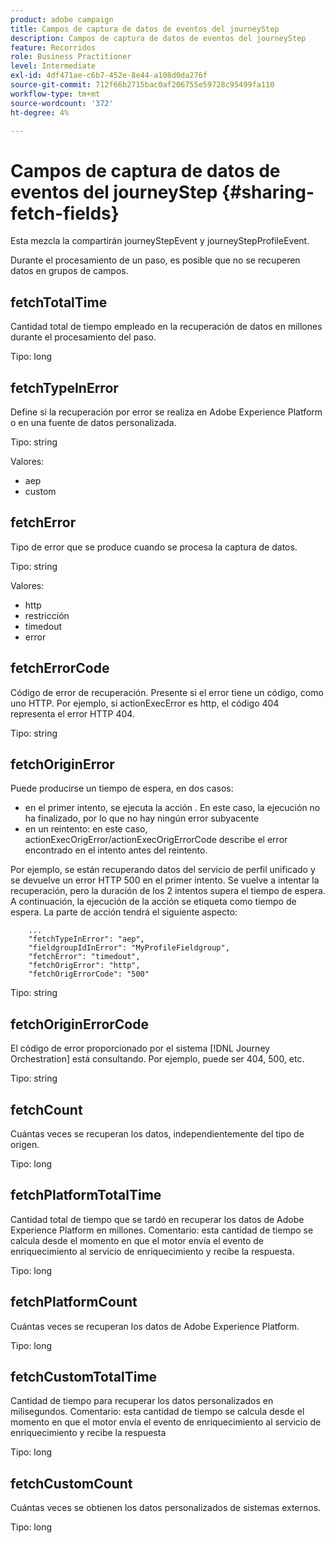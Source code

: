 ```yaml
---
product: adobe campaign
title: Campos de captura de datos de eventos del journeyStep
description: Campos de captura de datos de eventos del journeyStep
feature: Recorridos
role: Business Practitioner
level: Intermediate
exl-id: 4df471ae-c6b7-452e-8e44-a108d0da276f
source-git-commit: 712f66b2715bac0af206755e59728c95499fa110
workflow-type: tm+mt
source-wordcount: '372'
ht-degree: 4%

---
```


# Campos de captura de datos de eventos del journeyStep {#sharing-fetch-fields}

Esta mezcla la compartirán journeyStepEvent y journeyStepProfileEvent.

Durante el procesamiento de un paso, es posible que no se recuperen datos en grupos de campos.

## fetchTotalTime

Cantidad total de tiempo empleado en la recuperación de datos en millones durante el procesamiento del paso.

Tipo: long

## fetchTypeInError

Define si la recuperación por error se realiza en Adobe Experience Platform o en una fuente de datos personalizada.

Tipo: string

Valores:
* aep
* custom

## fetchError

Tipo de error que se produce cuando se procesa la captura de datos.

Tipo: string

Valores:
* http
* restricción
* timedout
* error

## fetchErrorCode

Código de error de recuperación. Presente si el error tiene un código, como uno HTTP. Por ejemplo, si actionExecError es http, el código 404 representa el error HTTP 404.

Tipo: string

## fetchOriginError

Puede producirse un tiempo de espera, en dos casos:

* en el primer intento, se ejecuta la acción . En este caso, la ejecución no ha finalizado, por lo que no hay ningún error subyacente
* en un reintento: en este caso, actionExecOrigError/actionExecOrigErrorCode describe el error encontrado en el intento antes del reintento.

Por ejemplo, se están recuperando datos del servicio de perfil unificado y se devuelve un error HTTP 500 en el primer intento. Se vuelve a intentar la recuperación, pero la duración de los 2 intentos supera el tiempo de espera. A continuación, la ejecución de la acción se etiqueta como tiempo de espera. La parte de acción tendrá el siguiente aspecto:

```
    ...
    "fetchTypeInError": "aep",
    "fieldgroupIdInError": "MyProfileFieldgroup",
    "fetchError": "timedout",
    "fetchOrigError": "http",
    "fetchOrigErrorCode": "500"
```

Tipo: string

## fetchOriginErrorCode

El código de error proporcionado por el sistema [!DNL Journey Orchestration] está consultando. Por ejemplo, puede ser 404, 500, etc.

Tipo: string

## fetchCount

Cuántas veces se recuperan los datos, independientemente del tipo de origen.

Tipo: long

## fetchPlatformTotalTime

Cantidad total de tiempo que se tardó en recuperar los datos de Adobe Experience Platform en millones. Comentario: esta cantidad de tiempo se calcula desde el momento en que el motor envía el evento de enriquecimiento al servicio de enriquecimiento y recibe la respuesta.

Tipo: long

## fetchPlatformCount

Cuántas veces se recuperan los datos de Adobe Experience Platform.

Tipo: long

## fetchCustomTotalTime

Cantidad de tiempo para recuperar los datos personalizados en milisegundos. Comentario: esta cantidad de tiempo se calcula desde el momento en que el motor envía el evento de enriquecimiento al servicio de enriquecimiento y recibe la respuesta

Tipo: long

## fetchCustomCount

Cuántas veces se obtienen los datos personalizados de sistemas externos.

Tipo: long
